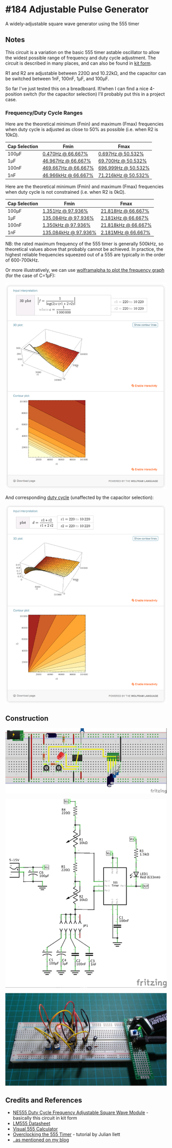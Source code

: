 # #184 Adjustable Pulse Generator

A widely-adjustable square wave generator using the 555 timer

## Notes

This circuit is a variation on the basic 555 timer astable oscillator to allow the widest possible range of frequency and duty cycle adjustment.
The circuit is described in many places, and can also be found in
[kit form](https://www.aliexpress.com/item/E74-Free-Shipping-NE555-Duty-Cycle-Frequency-Adjustable-Square-Wave-Module-Parts-Components/32444736970.html).

R1 and R2 are adjustable between 220Ω and 10.22kΩ, and the capacitor can be switched between 1nF, 100nF, 1µF, and 100µF.

So far I've just tested this on a breadboard. If/when I can find a nice 4-position switch (for the capacitor selection) I'll probably put this in a project case.

### Frequency/Duty Cycle Ranges

Here are the theoretical minimum (Fmin) and maximum (Fmax) frequencies when duty cycle is adjusted as close to 50% as possible (i.e. when R2 is 10kΩ).

| Cap Selection | Fmin | Fmax |
|---------------|------|------|
| 100µF | [0.470Hz @ 66.667%](https://visual555.tardate.com/?mode=astable&r1=10.22&r2=10.22&c=100) | [0.697Hz @ 50.532%](https://visual555.tardate.com/?mode=astable&r1=0.22&r2=10.22&c=100) |
| 1µF   | [46.967Hz @ 66.667%](https://visual555.tardate.com/?mode=astable&r1=10.22&r2=10.22&c=1) | [69.700Hz @ 50.532%](https://visual555.tardate.com/?mode=astable&r1=0.22&r2=10.22&c=1) |
| 100nF | [469.667Hz @ 66.667%](https://visual555.tardate.com/?mode=astable&r1=10.22&r2=10.22&c=0.1) | [696.999Hz @ 50.532%](https://visual555.tardate.com/?mode=astable&r1=0.22&r2=10.22&c=0.1) |
| 1nF   | [46.966kHz @ 66.667%](https://visual555.tardate.com/?mode=astable&r1=10.22&r2=10.22&c=0.001) | [71.216kHz @ 50.532%](https://visual555.tardate.com/?mode=astable&r1=0.22&r2=10.22&c=0.001) |

Here are the theoretical minimum (Fmin) and maximum (Fmax) frequencies when duty cycle is not constrained (i.e. when R2 is 0kΩ).

| Cap Selection | Fmin | Fmax |
|---------------|------|------|
| 100µF | [1.351Hz @ 97.936%](https://visual555.tardate.com/?mode=astable&r1=10.22&r2=0.22&c=100) | [21.818Hz @ 66.667%](https://visual555.tardate.com/?mode=astable&r1=0.22&r2=0.22&c=100) |
| 1µF | [135.084Hz @ 97.936%](https://visual555.tardate.com/?mode=astable&r1=10.22&r2=0.22&c=1) | [2.181kHz @ 66.667%](https://visual555.tardate.com/?mode=astable&r1=0.22&r2=0.22&c=1) |
| 100nF | [1.350kHz @ 97.936%](https://visual555.tardate.com/?mode=astable&r1=10.22&r2=0.22&c=0.1) | [21.818kHz @ 66.667%](https://visual555.tardate.com/?mode=astable&r1=0.22&r2=0.22&c=0.1) |
| 1nF | [135.084kHz @ 97.936%](https://visual555.tardate.com/?mode=astable&r1=10.22&r2=0.22&c=0.001) | [2.181MHz @ 66.667%](https://visual555.tardate.com/?mode=astable&r1=0.22&r2=0.22&c=0.001) |

NB: the rated maximum frequency of the 555 timer is generally 500kHz, so theoretical values above that probably cannot be achieved.
In practice, the highest reliable frequencies squeezed out of a 555 are typically in the order of 600-700kHz.

Or more illustratively, we can use [wolframalpha to plot the frequency graph](https://www.wolframalpha.com/input/?i=plot3d+|+f+%3D+1%2F%28ln%282%29+*+c+*+%28r1+%2B+2*r2%29%29+|+r1+%3D+220+to+10220,+r2+%3D+220+to+10220,+c+%3D+1*10^-6)
(for the case of C=1µF):

![frequency_graph](./assets/frequency_graph.png?raw=true)

And corresponding [duty cycle](https://www.wolframalpha.com/input/?i=plot3d+|+d+%3D+%28r1+%2B+r2%29+%2F+%28r1+%2B+2*r2%29+|+r1+%3D+220+to+10220,+r2+%3D+220+to+10220)
(unaffected by the capacitor selection):

![duty_cycle](./assets/duty_cycle.png?raw=true)

## Construction

![Breadboard](./assets/AdjustablePulseGenerator_bb.jpg?raw=true)

![The Schematic](./assets/AdjustablePulseGenerator_schematic.jpg?raw=true)

![The Build](./assets/AdjustablePulseGenerator_build.jpg?raw=true)

## Credits and References

* [NE555 Duty Cycle Frequency Adjustable Square Wave Module](https://www.aliexpress.com/item/E74-Free-Shipping-NE555-Duty-Cycle-Frequency-Adjustable-Square-Wave-Module-Parts-Components/32444736970.html) - basically this circuit in kit form
* [LM555 Datasheet](https://www.futurlec.com/Linear/LM555CN.shtml)
* [Visual 555 Calculator](https://visual555.tardate.com)
* [Overclocking the 555 Timer](https://youtu.be/TCz1erC2onQ) - tutorial by Julian Ilett
* [..as mentioned on my blog](https://blog.tardate.com/2016/02/littlearduinoprojects184-adjustable.html)

